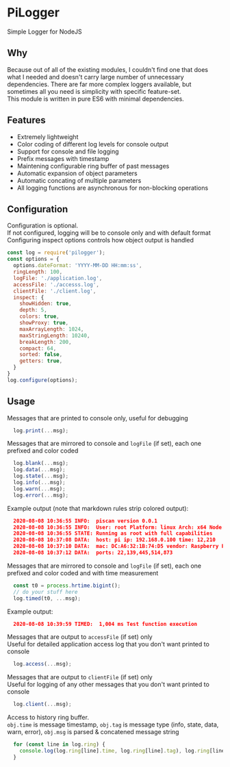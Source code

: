 # PiLogger

Simple Logger for NodeJS

## Why

Because out of all of the existing modules, I couldn't find one that does what I needed and doesn't carry large number of unnecessary dependencies. There are far more complex loggers available, but sometimes all you need is simplicity with specific feature-set.  
This module is written in pure ES6 with minimal dependencies.

## Features

- Extremely lightweight
- Color coding of different log levels for console output
- Support for console and file logging
- Prefix messages with timestamp
- Maintening configurable ring buffer of past messages
- Automatic expansion of object parameters
- Automatic concating of multiple parameters
- All logging functions are asynchronous for non-blocking operations

## Configuration

Configuration is optional.  
If not configured, logging will be to console only and with default format  
Configuring inspect options controls how object output is handled  

```js
const log = require('pilogger');
const options = {
  options.dateFormat: 'YYYY-MM-DD HH:mm:ss',
  ringLength: 100,
  logFile: './application.log',
  accessFile: './accesss.log',
  clientFile: './client.log',
  inspect: {
    showHidden: true,
    depth: 5,
    colors: true,
    showProxy: true,
    maxArrayLength: 1024,
    maxStringLength: 10240,
    breakLength: 200,
    compact: 64,
    sorted: false,
    getters: true,
  }
}
log.configure(options);
```

## Usage

Messages that are printed to console only, useful for debugging

```js
  log.print(...msg);
```

Messages that are mirrored to console and `logFile` (if set), each one prefixed and color coded

```js
  log.blank(...msg);
  log.data(...msg);
  log.state(...msg);
  log.info(...msg);
  log.warn(...msg);
  log.error(...msg);
```

Example output (note that markdown rules strip colored output):

```json
  2020-08-08 10:36:55 INFO:  piscan version 0.0.1
  2020-08-08 10:36:55 INFO:  User: root Platform: linux Arch: x64 Node: v14.4.0
  2020-08-08 10:36:55 STATE: Running as root with full capabilities
  2020-08-08 10:37:08 DATA:  host: pi ip: 192.168.0.100 time: 12,210
  2020-08-08 10:37:10 DATA:  mac: DC:A6:32:1B:74:D5 vendor: Raspberry Pi os: Linux 5.4
  2020-08-08 10:37:12 DATA:  ports: 22,139,445,514,873
```

Messages that are mirrored to console and `logFile` (if set), each one prefixed and color coded and with time measurement

```js
  const t0 = process.hrtime.bigint();
  // do your stuff here
  log.timed(t0, ...msg);
```

Example output:

```json
  2020-08-08 10:39:59 TIMED:  1,004 ms Test function execution
```

Messages that are output to `accessFile` (if set) only  
Useful for detailed application access log that you don't want printed to console

```js
  log.access(...msg);
```

Messages that are output to `clientFile` (if set) only  
Useful for logging of any other messages that you don't want printed to console

```js
  log.client(...msg);
```

Access to history ring buffer.  
`obj.time` is message timestamp, `obj.tag` is message type (info, state, data, warn, error), `obj.msg` is parsed & concatened message string

```js
  for (const line in log.ring) {
    console.log(log.ring[line].time, log.ring[line].tag), log.ring[line].msg);
  }
```
